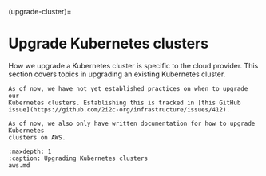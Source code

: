 (upgrade-cluster)=
# Upgrade Kubernetes clusters

How we upgrade a Kubernetes cluster is specific to the cloud provider. This
section covers topics in upgrading an existing Kubernetes cluster.

```{warning}
As of now, we have not yet established practices on when to upgrade our
Kubernetes clusters. Establishing this is tracked in [this GitHub
issue](https://github.com/2i2c-org/infrastructure/issues/412).

As of now, we also only have written documentation for how to upgrade Kubernetes
clusters on AWS.
```

```{toctree}
:maxdepth: 1
:caption: Upgrading Kubernetes clusters
aws.md
```
